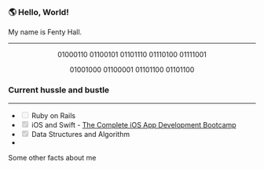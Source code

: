 ### :earth_americas:	Hello, World!

<p>
  My name is Fenty Hall.
</p>

---

<p align="center">01000110 01100101 01101110 01110100 01111001</p>
<p align="center">01001000 01100001 01101100 01101100</p>



### Current hussle and bustle
---
<ul>
  <li><input disabled=" " type="checkbox"> Ruby on Rails
  <li><input checked="" disabled="" type="checkbox"> iOS and Swift - <a href="https://www.udemy.com/course/ios-13-app-development-bootcamp/">The Complete iOS App Development Bootcamp</a>
  <li><input checked="" disabled="" type="checkbox"> Data Structures and Algorithm
  <li>
</ul


<details>
  Some other facts about me
</details>

<!--
**fentyhall/fentyhall** is a ✨ _special_ ✨ repository because its `README.md` (this file) appears on your GitHub profile.

- 🔭 I’m currently working on ...
- 🌱 I’m currently learning ...
- 👯 I’m looking to collaborate on ...
- 🤔 I’m looking for help with ...
- 💬 Ask me about ...
- 📫 How to reach me: ...
- 😄 Pronouns: ...
- ⚡ Fun fact: ...
-->
